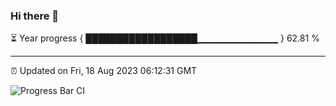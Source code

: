 ### Hi there 👋

⏳ Year progress { ██████████████████▁▁▁▁▁▁▁▁▁▁▁▁ } 62.81 %

---

⏰ Updated on Fri, 18 Aug 2023 06:12:31 GMT

![Progress Bar CI](https://github.com/liununu/liununu/workflows/Progress%20Bar%20CI/badge.svg)
